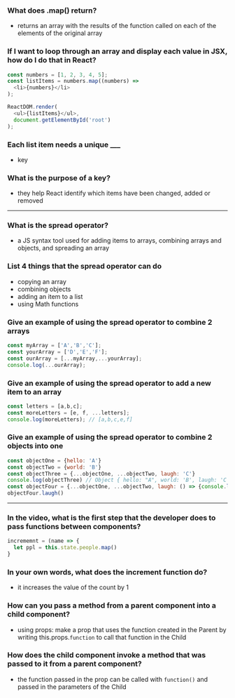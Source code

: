 ### What does .map() return?
- returns an array with the results of the function called on each of the elements of the original array

### If I want to loop through an array and display each value in JSX, how do I do that in React?
``` js
const numbers = [1, 2, 3, 4, 5];
const listItems = numbers.map((numbers) =>
  <li>{numbers}</li>
);

ReactDOM.render(
  <ul>{listItems}</ul>,
  document.getElementById('root')
);
```

### Each list item needs a unique ___
- key

### What is the purpose of a key?
- they help React identify which items have been changed, added or removed

---

### What is the spread operator?
- a JS syntax tool used for adding items to arrays, combining arrays and objects, and spreading an array

### List 4 things that the spread operator can do
- copying an array
- combining objects
- adding an item to a list
- using Math functions

### Give an example of using the spread operator to combine 2 arrays
```js
const myArray = ['A','B','C'];
const yourArray = ['D','E','F'];
const ourArray = [...myArray,...yourArray];
console.log(...ourArray);
```

### Give an example of using the spread operator to add a new item to an array
```js
const letters = [a,b,c];
const moreLetters = [e, f, ...letters];
console.log(moreLetters); // [a,b,c,e,f]
```

### Give an example of using the spread operator to combine 2 objects into one
```js
const objectOne = {hello: 'A'}
const objectTwo = {world: 'B'}
const objectThree = {...objectOne, ...objectTwo, laugh: 'C'}
console.log(objectThree) // Object { hello: "A", world: 'B', laugh: 'C' }
const objectFour = {...objectOne, ...objectTwo, laugh: () => {console.log('C'.repeat(5))}}
objectFour.laugh()
```
---

### In the video, what is the first step that the developer does to pass functions between components?
```js
incrememnt = (name => {
  let ppl = this.state.people.map()
}
```

### In your own words, what does the increment function do?
- it increases the value of the count by 1

### How can you pass a method from a parent component into a child component?
- using props: make a prop that uses the function created in the Parent by writing this.props.`function` to call that function in the Child

### How does the child component invoke a method that was passed to it from a parent component?
- the function passed in the prop can be called with `function()` and passed in the parameters of the Child
